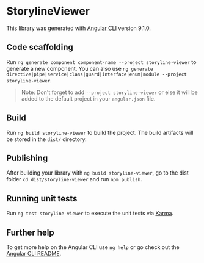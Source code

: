 # StorylineViewer

This library was generated with [Angular CLI](https://github.com/angular/angular-cli) version 9.1.0.

## Code scaffolding

Run `ng generate component component-name --project storyline-viewer` to generate a new component. You can also use `ng generate directive|pipe|service|class|guard|interface|enum|module --project storyline-viewer`.
> Note: Don't forget to add `--project storyline-viewer` or else it will be added to the default project in your `angular.json` file. 

## Build

Run `ng build storyline-viewer` to build the project. The build artifacts will be stored in the `dist/` directory.

## Publishing

After building your library with `ng build storyline-viewer`, go to the dist folder `cd dist/storyline-viewer` and run `npm publish`.

## Running unit tests

Run `ng test storyline-viewer` to execute the unit tests via [Karma](https://karma-runner.github.io).

## Further help

To get more help on the Angular CLI use `ng help` or go check out the [Angular CLI README](https://github.com/angular/angular-cli/blob/master/README.md).
